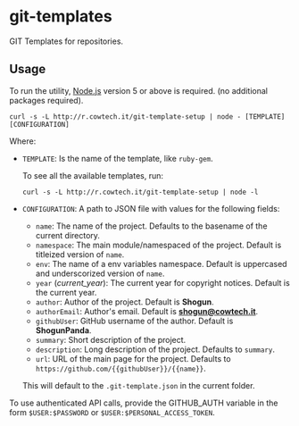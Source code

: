 # git-templates

GIT Templates for repositories.

## Usage

To run the utility, [Node.js](https://nodejs.org) version 5 or above is required. (no additional packages required).
```
curl -s -L http://r.cowtech.it/git-template-setup | node - [TEMPLATE] [CONFIGURATION]
```

Where:

* `TEMPLATE`: Is the name of the template, like `ruby-gem`. 

    To see all the available templates, run: 
  
    ```  
    curl -s -L http://r.cowtech.it/git-template-setup | node -l
    ``` 

* `CONFIGURATION`: A path to JSON file with values for the following fields:  
    * `name`: The name of the project. Defaults to the basename of the current directory.
    * `namespace`: The main module/namespaced of the project. Default is titleized version of `name`.
    * `env`: The name of a env variables namespace. Default is uppercased and underscorized version of `name`.
    * `year` (*current_year*): The current year for copyright notices. Default is the current year.
    * `author`: Author of the project. Default is **Shogun**.
    * `authorEmail`: Author's email. Default is **shogun@cowtech.it**.
    * `githubUser`: GitHub username of the author. Default is **ShogunPanda**.
    * `summary`: Short description of the project.
    * `description`: Long description of the project. Defaults to `summary`.
    * `url`: URL of the main page for the project. Defaults to `https://github.com/{{githubUser}}/{{name}}`.
    
    This will default to the `.git-template.json` in the current folder.
    
To use authenticated API calls, provide the GITHUB_AUTH variable in the form `$USER:$PASSWORD` or `$USER:$PERSONAL_ACCESS_TOKEN`.